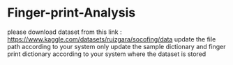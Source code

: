 # Finger-print-Analysis
please download dataset from this link : https://www.kaggle.com/datasets/ruizgara/socofing/data
update the file path according to your system only
update the sample dictionary and finger print dictionary according to your system where the dataset is stored
